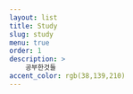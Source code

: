 ```yaml
---
layout: list
title: Study
slug: study
menu: true
order: 1
description: >
	공부한것들  
accent_color: rgb(38,139,210)
---
```

